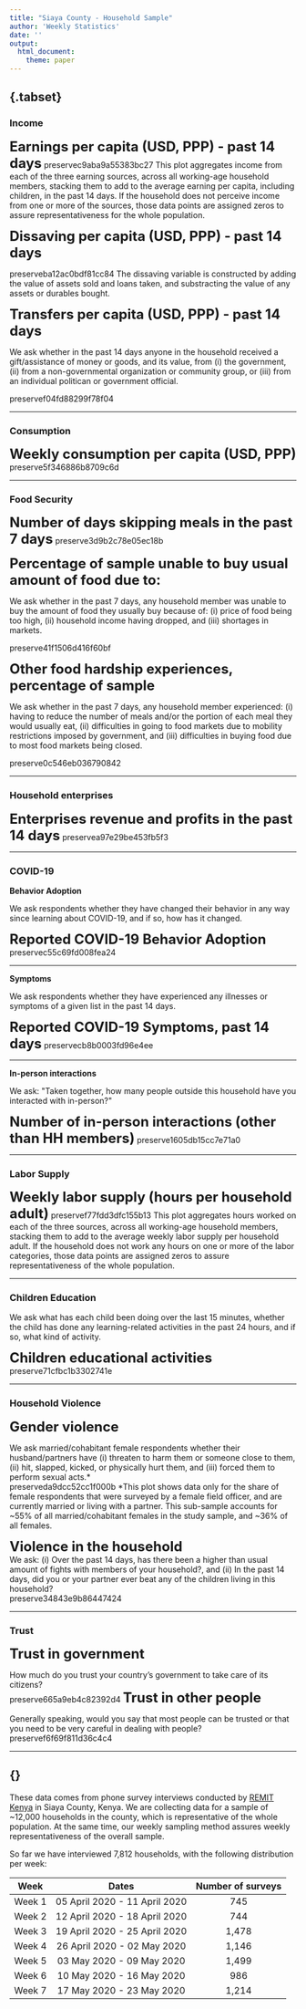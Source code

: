 ```yaml
---
title: "Siaya County - Household Sample"
author: 'Weekly Statistics'
date: ''
output:
  html_document:
    theme: paper
---
```



  


##  {.tabset}

### Income  
<font size="5">**Earnings per capita (USD, PPP) - past 14 days**</font>
preservec9aba9a55383bc27
This plot aggregates income from each of the three earning sources, across all working-age household members, stacking them to add to the average earning per capita, including children, in the past 14 days. If the household does not perceive income from one or more of the sources, those data points are assigned zeros to assure representativeness for the whole population.  

<font size="5">**Dissaving per capita (USD, PPP) - past 14 days**</font>  

preserveba12ac0bdf81cc84
 The dissaving variable is constructed by adding the value of assets sold and loans taken, and substracting the value of any assets or durables bought.  
 
  <font size="5">**Transfers per capita (USD, PPP) - past 14 days**</font>  

We ask whether in the past 14 days anyone in the household received a gift/assistance of money or goods, and its value, from (i) the government, (ii) from a non-governmental organization or community group, or (iii) from an individual politican or government official.  

preservef04fd88299f78f04
  
*** 

### Consumption

<font size="5">**Weekly consumption per capita (USD, PPP)**</font>
preserve5f346886b8709c6d


*** 

### Food Security  
<font size="5">**Number of days skipping meals in the past 7 days**</font>
preserve3d9b2c78e05ec18b
  
<font size="5">**Percentage of sample unable to buy usual amount of food due to:**</font>
   
We ask whether in the past 7 days, any household member was unable to buy the amount of food they usually buy because of: (i) price of food being too high, (ii) household income having dropped, and (iii) shortages in markets.  

preserve41f1506d416f60bf
  
   <font size="5">**Other food hardship experiences, percentage of sample**</font>
   
We ask whether in the past 7 days, any household member experienced: (i) having to reduce the number of meals and/or the portion of each meal they would usually eat, (ii) difficulties in going to food markets due to mobility restrictions imposed by government, and (iii) difficulties in buying food due to most food markets being closed.

preserve0c546eb036790842
  
***  
### Household enterprises  
<font size="5">**Enterprises revenue and profits in the past 14 days**</font>
preservea97e29be453fb5f3
  
  ***  

### COVID-19  

  **Behavior Adoption**  
    
    
  We ask respondents whether they have changed their behavior in any way since learning about COVID-19, and if so, how has it changed.
  
<font size="5">**Reported COVID-19 Behavior Adoption**</font>
preservec55c69fd008fea24

***  
**Symptoms**  
  
We ask respondents whether they have experienced any illnesses or symptoms of a given list in the past 14 days.  
  
<font size="5">**Reported COVID-19 Symptoms, past 14 days**</font>
preservecb8b0003fd96e4ee


***  
**In-person interactions**

We ask: "Taken together, how many people outside this household have you interacted with in-person?"   
  
<font size="5">**Number of in-person interactions (other than HH members)**</font>
preserve1605db15cc7e71a0

*** 
### Labor Supply

<font size="5">**Weekly labor supply (hours per household adult)**</font>
preservef77fdd3dfc155b13
This plot aggregates hours worked on each of the three sources, across all working-age household members, stacking them to add to the average weekly labor supply per household adult. If the household does not work any hours on one or more of the labor categories, those data points are assigned zeros to assure representativeness of the whole population. 

***  
### Children Education

We ask what has each child been doing over the last 15 minutes, whether the child has done any learning-related activities in the past 24 hours, and if so, what kind of activity.  
  
<font size="5">**Children educational activities**</font>
preserve71cfbc1b3302741e
  
***  
  
### Household Violence


<font size="5">**Gender violence**</font>

We ask married/cohabitant female respondents whether their husband/partners have (i) threaten to harm them or someone close to them, (ii) hit, slapped, kicked, or physically hurt them, and (iii) forced them to perform sexual acts.*  
preserveda9dcc52cc1f000b
  *This plot shows data only for the share of female respondents that were surveyed by a female field officer, and are currently married or living with a partner. This sub-sample accounts for ~55% of all married/cohabitant females in the study sample, and ~36% of all females.  
  
<font size="5">**Violence in the household**</font>  
We ask: (i) Over the past 14 days, has there been a higher than usual amount of fights with members of your household?, and (ii) In the past 14 days, did you or your partner ever beat any of the children living in this household?  
preserve34843e9b86447424


***  

### Trust

<font size="5">**Trust in government**</font>  

How much do you trust your country’s government to take care of its citizens?  
preserve665a9eb4c82392d4
<font size="5">**Trust in other people**</font>  

Generally speaking, would you say that most people can be trusted or that you need to be very careful in dealing with people?  
preservef6f69f811d36c4c4

***  

## {}
      
These data comes from phone survey interviews conducted by [REMIT Kenya](http://remitkenya.co.ke/) in Siaya County, Kenya. We are collecting data for a sample of ~12,000 households in the county, which is representative of the whole population. At the same time, our weekly sampling method assures weekly representativeness of the overall sample.

So far we have interviewed 7,812 households, with the following distribution per week:

| Week	| Dates	| Number of surveys |
|------|:-----:|:---------:|
| Week 1 |	05 April 2020 - 11 April 2020	| 745 |
| Week 2 |	12 April 2020 - 18 April 2020	| 744 |
| Week 3 |	19 April 2020 - 25 April 2020	| 1,478 |
| Week 4 |	26 April 2020 - 02 May 2020	| 1,146 |
| Week 5 |	03 May 2020 - 09 May 2020	| 1,499 |
| Week 6 |	10 May 2020 - 16 May 2020	| 986 |
| Week 7 |	17 May 2020 - 23 May 2020	| 1,214 |


